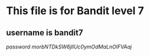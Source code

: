 # This file is for Bandit level 7

## username is bandit7

*password morbNTDkSW6jIlUc0ymOdMaLnOlFVAaj*
